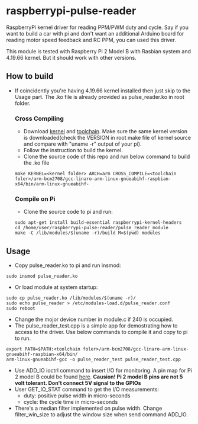# raspberrypi-pulse-reader
RaspberryPi kernel driver for reading PPM/PWM duty and cycle. Say if you want to build a car with pi and don't want an additional Arduino board for reading motor speed feedback and RC PPM, you can used this driver.

This module is tested with Raspberry Pi 2 Model B with Rasbian system and 4.19.66 kernel. But it should work with other versions.

## How to build
- If coincidently you're having 4.19.66 kernel installed then just skip to the Usage part. The .ko file is already provided as pulse_reader.ko in root folder.

  ### Cross Compiling
  - Download [kernel](https://github.com/raspberrypi/linux) and [toolchain](https://github.com/raspberrypi/tools). Make sure the same kernel version is downloaded(check the VERSION in root make file of kernel source and compare with "uname -r" output of your pi). 
  - Follow the instruction to build the kernel.
  - Clone the source code of this repo and run below command to build the .ko file
  ```
  make KERNEL=<kernel folder> ARCH=arm CROSS_COMPILE=<toolchain foler>/arm-bcm2708/gcc-linaro-arm-linux-gnueabihf-raspbian-x64/bin/arm-linux-gnueabihf-
  ```

  ### Compile on Pi
  - Clone the source code to pi and run:
  ```
  sudo apt-get install build-essential raspberrypi-kernel-headers
  cd /home/user/raspberrypi-pulse-reader/pulse_reader_module
  make -C /lib/modules/$(uname -r)/build M=$(pwd) modules
  ```

## Usage
- Copy pulse_reader.ko to pi and run insmod:
```
sudo insmod pulse_reader.ko
```
- Or load module at system startup:
```
sudo cp pulse_reader.ko /lib/modules/$(uname -r)/
sudo echo pulse_reader > /etc/modules-load.d/pulse_reader.conf
sudo reboot
```
- Change the mojor device number in module.c if 240 is occupied.
- The pulse_reader_test.cpp is a simple app for demostrating how to access to the driver. Use below commands to compile it and copy to pi to run.
```
export PATH=$PATH:<toolchain foler>/arm-bcm2708/gcc-linaro-arm-linux-gnueabihf-raspbian-x64/bin/
arm-linux-gnueabihf-gcc -o pulse_reader_test pulse_reader_test.cpp
```
- Use ADD_IO ioctrl command to insert I/O for monitoring. A pin map for Pi 2 model B could be found [here](https://docs.microsoft.com/en-us/windows/iot-core/media/pinmappingsrpi/rp2_pinout.png). **Causion! Pi 2 model B pins are not 5 volt tolerant. Don't connect 5V signal to the GPIOs**
- User GET_IO_STAT command to get the I/O measurements:
	- duty: positive pulse width in micro-seconds
    - cycle: the cycle time in micro-seconds
- There's a median filter implemented on pulse width. Change filter_win_size to adjust the window size when send command ADD_IO.